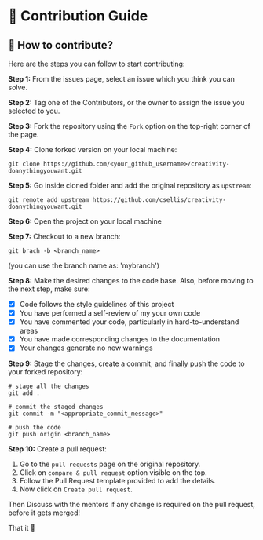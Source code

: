 # 📃 Contribution Guide

## 🤔 How to contribute?

Here are the steps you can follow to start contributing:

**Step 1:** From the issues page, select an issue which you think you can solve.

**Step 2:** Tag one of the Contributors, or the owner to assign the issue you selected to you.

**Step 3:** Fork the repository using the `Fork` option on the top-right corner of the page.

**Step 4:** Clone forked version on your local machine:

```git
git clone https://github.com/<your_github_username>/creativity-doanythingyouwant.git
```

**Step 5:** Go inside cloned folder and add the original repository as `upstream`:

```git
git remote add upstream https://github.com/csellis/creativity-doanythingyouwant.git
```

**Step 6:** Open the project on your local machine

**Step 7:** Checkout to a new branch:

```git
git brach -b <branch_name>
```

(you can use the branch name as: 'mybranch')

**Step 8:** Make the desired changes to the code base. Also, before moving to the next step, make sure:

- [x] Code follows the style guidelines of this project
- [x] You have performed a self-review of my your own code
- [x] You have commented your code, particularly in hard-to-understand areas
- [x] You have made corresponding changes to the documentation
- [x] Your changes generate no new warnings

**Step 9:** Stage the changes, create a commit, and finally push the code to your forked repository:

```git
# stage all the changes
git add .

# commit the staged changes
git commit -m "<appropriate_commit_message>"

# push the code
git push origin <branch_name>
```

**Step 10:** Create a pull request:

1. Go to the `pull requests` page on the original repository.
2. Click on `compare & pull request` option visible on the top.
3. Follow the Pull Request template provided to add the details.
4. Now click on `Create pull request`.

Then Discuss with the mentors if any change is required on the pull request, before it gets merged!

That it 🎉